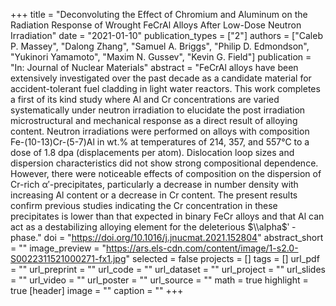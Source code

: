 +++
title = "Deconvoluting the Effect of Chromium and Aluminum on the Radiation Response of Wrought FeCrAl Alloys After Low-Dose Neutron Irradiation"
date = "2021-01-10"
publication_types = ["2"]
authors = ["Caleb P. Massey", "Dalong Zhang", "Samuel A. Briggs", "Philip D. Edmondson", "Yukinori Yamamoto", "Maxim N. Gussev", "Kevin G. Field"]
publication = "In: Journal of Nuclear Materials"
abstract = "FeCrAl alloys have been extensively investigated over the past decade as a candidate material for accident-tolerant fuel cladding in light water reactors. This work completes a first of its kind study where Al and Cr concentrations are varied systematically under neutron irradiation to elucidate the post irradiation microstructural and mechanical response as a direct result of alloying content. Neutron irradiations were performed on alloys with composition Fe-(10-13)Cr-(5-7)Al in wt.% at temperatures of 214, 357, and 557°C to a dose of 1.8 dpa (displacements per atom). Dislocation loop sizes and dispersion characteristics did not show strong compositional dependence. However, there were noticeable effects of composition on the dispersion of Cr-rich α′-precipitates, particularly a decrease in number density with increasing Al content or a decrease in Cr content. The present results confirm previous studies indicating the Cr concentration in these precipitates is lower than that expected in binary FeCr alloys and that Al can act as a destabilizing alloying element for the deleterious $\\alpha$ʹ -phase."
doi = "https://doi.org/10.1016/j.jnucmat.2021.152804"
abstract_short = ""
image_preview = "https://ars.els-cdn.com/content/image/1-s2.0-S0022311521000271-fx1.jpg"
selected = false
projects = []
tags = []
url_pdf = ""
url_preprint = ""
url_code = ""
url_dataset = ""
url_project = ""
url_slides = ""
url_video = ""
url_poster = ""
url_source = ""
math = true
highlight = true
[header]
image = ""
caption = ""
+++
